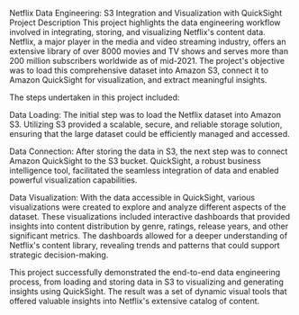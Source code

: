 
Netflix Data Engineering: S3 Integration and Visualization with QuickSight
Project Description
This project highlights the data engineering workflow involved in integrating, storing, and visualizing Netflix's content data. Netflix, a major player in the media and video streaming industry, offers an extensive library of over 8000 movies and TV shows and serves more than 200 million subscribers worldwide as of mid-2021. The project's objective was to load this comprehensive dataset into Amazon S3, connect it to Amazon QuickSight for visualization, and extract meaningful insights.

The steps undertaken in this project included:

Data Loading: The initial step was to load the Netflix dataset into Amazon S3. Utilizing S3 provided a scalable, secure, and reliable storage solution, ensuring that the large dataset could be efficiently managed and accessed.

Data Connection: After storing the data in S3, the next step was to connect Amazon QuickSight to the S3 bucket. QuickSight, a robust business intelligence tool, facilitated the seamless integration of data and enabled powerful visualization capabilities.

Data Visualization: With the data accessible in QuickSight, various visualizations were created to explore and analyze different aspects of the dataset. These visualizations included interactive dashboards that provided insights into content distribution by genre, ratings, release years, and other significant metrics. The dashboards allowed for a deeper understanding of Netflix's content library, revealing trends and patterns that could support strategic decision-making.

This project successfully demonstrated the end-to-end data engineering process, from loading and storing data in S3 to visualizing and generating insights using QuickSight. The result was a set of dynamic visual tools that offered valuable insights into Netflix's extensive catalog of content.
